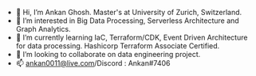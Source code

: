 - 👋 Hi, I’m Ankan Ghosh. Master's at University of Zurich, Switzerland.
- 👀 I’m interested in Big Data Processing, Serverless Architecture and Graph Analytics.
- 🌱 I’m currently learning IaC, Terraform/CDK, Event Driven Architecture for data processing. Hashicorp Terraform Associate Certified.
- 💞️ I’m looking to collaborate on data engineering project.
- 📫 ankan0011@live.com/Discord : Ankan#7406 

<!---
Ankan0011/Ankan0011 is a ✨ special ✨ repository because its `README.md` (this file) appears on your GitHub profile.
You can click the Preview link to take a look at your changes.
--->
